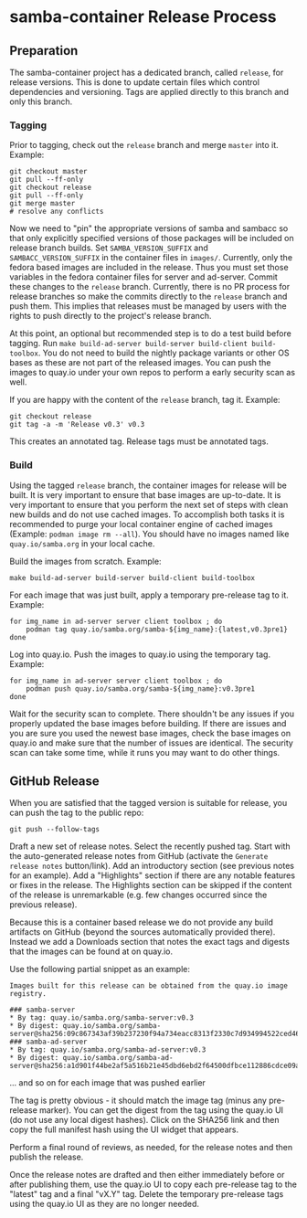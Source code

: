 # samba-container Release Process

## Preparation

The samba-container project has a dedicated branch, called `release`, for
release versions. This is done to update certain files which control
dependencies and versioning. Tags are applied directly to this branch
and only this branch.


### Tagging

Prior to tagging, check out the `release` branch and merge `master` into it.
Example:

```
git checkout master
git pull --ff-only
git checkout release
git pull --ff-only
git merge master
# resolve any conflicts
```

Now we need to "pin" the appropriate versions of samba and sambacc so that only
explicitly specified versions of those packages will be included on release
branch builds. Set `SAMBA_VERSION_SUFFIX` and `SAMBACC_VERSION_SUFFIX` in the
container files in `images/`. Currently, only the fedora based images are
included in the release. Thus you must set those variables in the fedora
container files for server and ad-server. Commit these changes to the `release`
branch. Currently, there is no PR process for release branches so make the
commits directly to the `release` branch and push them. This implies that
releases must be managed by users with the rights to push directly to the
project's release branch.

At this point, an optional but recommended step is to do a test build before
tagging.  Run `make build-ad-server build-server build-client build-toolbox`.
You do not need to build the nightly package variants or other OS bases as
these are not part of the released images. You can push the images to quay.io
under your own repos to perform a early security scan as well.

If you are happy with the content of the `release` branch, tag it. Example:

```
git checkout release
git tag -a -m 'Release v0.3' v0.3
```

This creates an annotated tag. Release tags must be annotated tags.

### Build

Using the tagged `release` branch, the container images for release will be
built. It is very important to ensure that base images are up-to-date.
It is very important to ensure that you perform the next set of steps with
clean new builds and do not use cached images. To accomplish both tasks it
is recommended to purge your local container engine of cached images
(Example: `podman image rm --all`). You should have no images named like
`quay.io/samba.org` in your local cache.

Build the images from scratch. Example:
```
make build-ad-server build-server build-client build-toolbox
```

For each image that was just built, apply a temporary pre-release tag
to it. Example:
```
for img_name in ad-server server client toolbox ; do
    podman tag quay.io/samba.org/samba-${img_name}:{latest,v0.3pre1}
done
```

Log into quay.io.  Push the images to quay.io using the temporary tag. Example:
```
for img_name in ad-server server client toolbox ; do
    podman push quay.io/samba.org/samba-${img_name}:v0.3pre1
done
```

Wait for the security scan to complete. There shouldn't be any issues if you
properly updated the base images before building. If there are issues and you
are sure you used the newest base images, check the base images on quay.io and
make sure that the number of issues are identical. The security scan can take
some time, while it runs you may want to do other things.


## GitHub Release

When you are satisfied that the tagged version is suitable for release, you
can push the tag to the public repo:
```
git push --follow-tags
```

Draft a new set of release notes. Select the recently pushed tag. Start with
the auto-generated release notes from GitHub (activate the `Generate release
notes` button/link). Add an introductory section (see previous notes for an
example). Add a "Highlights" section if there are any notable features or fixes
in the release. The Highlights section can be skipped if the content of the
release is unremarkable (e.g. few changes occurred since the previous release).

Because this is a container based release we do not provide any build artifacts
on GitHub (beyond the sources automatically provided there). Instead we add
a Downloads section that notes the exact tags and digests that the images can
be found at on quay.io.

Use the following partial snippet as an example:
```
Images built for this release can be obtained from the quay.io image registry.

### samba-server
* By tag: quay.io/samba.org/samba-server:v0.3
* By digest: quay.io/samba.org/samba-server@sha256:09c867343af39b237230f94a734eacc8313f2330c7d934994522ced46b740715
### samba-ad-server
* By tag: quay.io/samba.org/samba-ad-server:v0.3
* By digest: quay.io/samba.org/samba-ad-server@sha256:a1d901f44be2af5a516b21e45dbd6ebd2f64500dfbce112886cdce09a5c3cbd5
```
... and so on for each image that was pushed earlier

The tag is pretty obvious - it should match the image tag (minus any pre-release
marker). You can get the digest from the tag using the quay.io UI (do not use
any local digest hashes). Click on the SHA256 link and then copy the full
manifest hash using the UI widget that appears.

Perform a final round of reviews, as needed, for the release notes and then
publish the release.

Once the release notes are drafted and then either immediately before or after
publishing them, use the quay.io UI to copy each pre-release tag to the "latest"
tag and a final "vX.Y" tag. Delete the temporary pre-release tags using the
quay.io UI as they are no longer needed.

